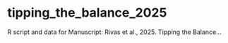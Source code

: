 # tipping_the_balance_2025
R script and data for Manuscript: Rivas et al., 2025. Tipping the Balance...
